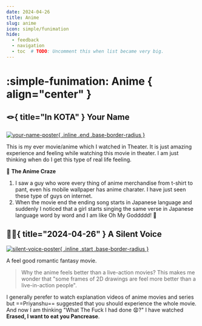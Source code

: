 ```yaml
---
date: 2024-04-26
title: Anime
slug: anime
icon: simple/funimation
hide:
  - feedback
  - navigation
  - toc  # TODO: Uncomment this when list became very big.
---
```


# :simple-funimation: Anime { align="center" }

## :knot:{ title="In KOTA" } **Your Name**

[![your-name-poster](https://m.media-amazon.com/images/M/MV5BODRmZDVmNzUtZDA4ZC00NjhkLWI2M2UtN2M0ZDIzNDcxYThjL2ltYWdlXkEyXkFqcGdeQXVyNTk0MzMzODA@._V1_FMjpg_UY12000_.jpg "Go To IMDB"){ .inline .end .base-border-radius }](https://www.imdb.com/title/tt5311514/)

This is my ever movie/anime which I watched in Theater. It is just amazing experience and feeling while watching this movie in theater. I am just thinking when do I get this type of real life feeling.

:exploding_head: **The Anime Craze**

1. I saw a guy who wore every thing of anime merchandise from t-shirt to pant, even his mobile wallpaper has anime charater. I have just seen these type of guys on internet.
2. When the movie end the ending song starts in Japanese language and suddenly I noticed that a girl starts singing the same verse in Japanese language word by word and I am like Oh My Goddddd! :exploding_head:

## :deaf_woman:{ title="2024-04-26" } **A Silent Voice**

[![silent-voice-poster](https://m.media-amazon.com/images/M/MV5BMjc3OTVhYzItYmY2ZS00YjNmLTk2MmMtNDI0NDBkNTEwMmY3XkEyXkFqcGdeQXVyMTA4NjE0NjEy._V1_FMjpg_UY3000_.jpg "Go to IMDB"){ .inline .start .base-border-radius }](https://www.imdb.com/title/tt5323662/)

A feel good romantic fantasy movie.

> Why the anime feels better than a live-action movies? This makes me wonder that "some frames of 2D drawings are feel more better than a live-in-action people".

I generally perefer to watch explanation videos of anime movies and series but ==Priyanshu== suggested that  you should experience the whole movie. And now I am thinking "What The Fuck I had done :anguished:?" I have watched **Erased, I want to eat you Pancrease**.
